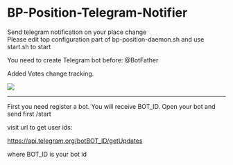 # BP-Position-Telegram-Notifier

Send telegram notification on your place change  
Please edit top configuration part of bp-position-daemon.sh and use  
start.sh to start  

You need to create Telegram bot before: @BotFather  

Added Votes change tracking.

<img src="http://jungle.cryptolions.io/imgs/screen_telegram.png">

---

First you need register a bot. You will receive BOT_ID. 
Open your bot and send first /start

visit url to get user ids:

https://api.telegram.org/botBOT_ID/getUpdates

where BOT_ID is your bot id
